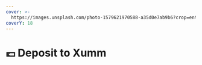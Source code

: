 ```yaml
---
cover: >-
  https://images.unsplash.com/photo-1579621970588-a35d0e7ab9b6?crop=entropy&cs=tinysrgb&fm=jpg&ixid=MnwxOTcwMjR8MHwxfHNlYXJjaHwxfHxtb25leSUyMGJhbmt8ZW58MHx8fHwxNjc0NTczMTI0&ixlib=rb-4.0.3&q=80
coverY: 18
---
```


# 💷 Deposit to Xumm

